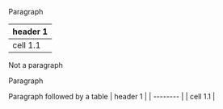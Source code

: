 Paragraph

| header 1 |
| -------- |
| cell 1.1 |
Not a paragraph

Paragraph

Paragraph followed by a table
| header 1 |
| -------- |
| cell 1.1 |
